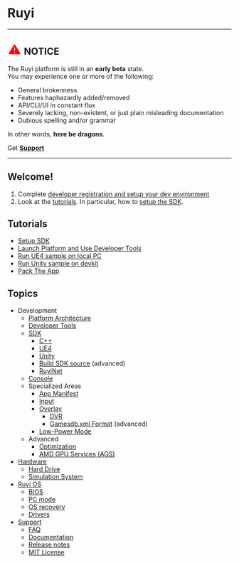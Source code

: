 # Ruyi

---
## ![](/docs/img/warning.png) NOTICE
The Ruyi platform is still in an __early beta__ state.  
You may experience one or more of the following:

* General brokenness
* Features haphazardly added/removed
* API/CLI/UI in constant flux
* Severely lacking, non-existent, or just plain misleading documentation
* Dubious spelling and/or grammar

In other words, __here be dragons__.

Get __[Support](topics/support.md)__

---

## Welcome!

1. Complete [developer registration and setup your dev environment](topics/dev_onboarding.md)
1. Look at the [tutorials](#tutorials).  In particular, how to [setup the SDK](tutorials/setup.md).

## Tutorials

* [Setup SDK](tutorials/setup.md)
* [Launch Platform and Use Developer Tools](tutorials/layer0_devtools.md)
* [Run UE4 sample on local PC](tutorials/run_ue4_sample_pc.md)
* [Run Unity sample on devkit](tutorials/run_unity_sample_console.md)
* [Pack The App](tutorials/how_to_pack.md)

## Topics

* Development
    * [Platform Architecture](topics/layer0.md)
    * [Developer Tools](topics/devtool.md)
    * [SDK](topics/sdk.md)
        * [C++](topics/cplusplus.md)
        * [UE4](topics/ue4.md)
        * [Unity](topics/unity.md)
        * [Build SDK source](topics/build_sdk_source.md) (advanced)
        * [RuyiNet](topics/ruyinet.md)
    * [Console](topics/console_dev.md)
    * Specialized Areas
        * [App Manifest](topics/app_metadata.md)
        * [Input](topics/input.md)
        * [Overlay](topics/overlay.md)
            * [DVR](topics/dvr.md)
            * [Gamesdb.xml Format](topics/gamesdb_format.md) (advanced)
        * [Low-Power Mode](topics/lpm.md)
    * Advanced
        * [Optimization](topics/optimization.md)
        * [AMD GPU Services (AGS)](topics/amd_gpu_services.md)
* [Hardware](topics/hardware.md)
    * [Hard Drive](topics/harddrive.md)
    * [Simulation System](topics/simulation_system.md)
* [Ruyi OS](topics/os.md)
    * [BIOS](topics/bios.md)
    * [PC mode](topics/pc_mode.md)
    * [OS recovery](topics/os_recovery.md)
    * [Drivers](topics/drivers.md)
* [Support](topics/support.md)
    * [FAQ](faq.md)
    * [Documentation](topics/docs.md)
    * [Release notes](topics/release_notes.md)
    * [MIT License](../../LICENSE.md)

